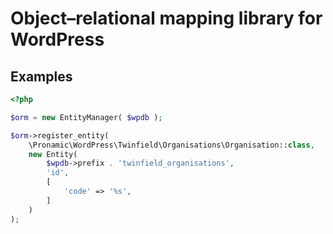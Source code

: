# Object–relational mapping library for WordPress

## Examples

```php
<?php

$orm = new EntityManager( $wpdb );

$orm->register_entity(
	\Pronamic\WordPress\Twinfield\Organisations\Organisation::class,
	new Entity(
		$wpdb->prefix . 'twinfield_organisations',
		'id',
		[
			'code' => '%s',
		]
	)
);
```
